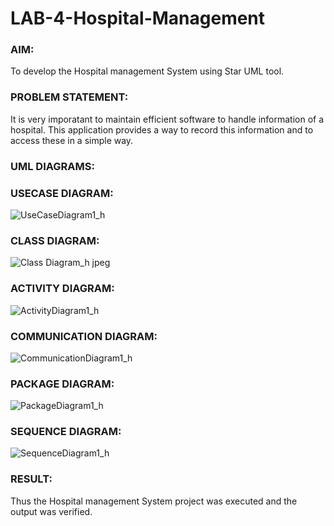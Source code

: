 # LAB-4-Hospital-Management
### AIM:
To develop the Hospital management System using Star UML tool.
### PROBLEM STATEMENT:
It is very imporatant to maintain efficient software to handle information of a hospital.
This application provides a way to record this information and to access these in a simple way.

### UML DIAGRAMS:
### USECASE DIAGRAM:

![UseCaseDiagram1_h](https://github.com/user-attachments/assets/e81d5420-d87e-4179-9fe9-0167ae9ac771)

### CLASS DIAGRAM:

![Class Diagram_h jpeg](https://github.com/user-attachments/assets/3c7bf8b3-9abc-4782-b192-06c3efe43415)

### ACTIVITY DIAGRAM:
![ActivityDiagram1_h](https://github.com/user-attachments/assets/de07789a-716c-46b4-b23d-001fc6a8459b)


### COMMUNICATION DIAGRAM:

![CommunicationDiagram1_h](https://github.com/user-attachments/assets/ab91a671-69c6-431c-bbdb-e51cc7806a53)

### PACKAGE DIAGRAM:

![PackageDiagram1_h](https://github.com/user-attachments/assets/d08ffe0b-968b-41b4-aedd-72aea9784742)


### SEQUENCE DIAGRAM:
![SequenceDiagram1_h](https://github.com/user-attachments/assets/7679d9ba-c574-4a38-91af-cb79c59d761d)


### RESULT:
Thus the Hospital management System project was executed and the output was verified.
